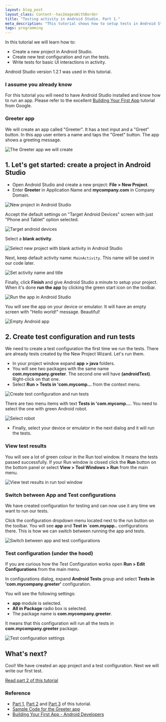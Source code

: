 ```yaml
---
layout: blog_post
layout_class: Content--hasImagesWithBorder
title: "Testing activity in Android Studio. Part 1."
meta_description: "This tutorial shows how to setup tests in Android Studio and write a test for basic UI interactions."
tags: programming
---
```


In this tutorial we will learn how to:

* Create a new project in Android Studio.
* Create new test configuration and run the tests.
* Write tests for basic UI interactions in activity.

Android Studio version 1.2.1 was used in this tutorial.

### I assume you already know

For this tutorial you will need to have Android Studio installed and know how to run an app. Please refer to the excellent [Building Your First App](https://developer.android.com/training/basics/firstapp/index.html) tutorial from Google.

### Greeter app

We will create an app called "Greeter". It has a text input and a "Greet" button. In this app user enters a name and taps the "Greet" button. The app shows a greeting message.

![The `Greeter` app we will create](/image/blog/2015-03-27-testing-ui-in-android-studio/0100_finished_app_screen.png)







## 1. Let's get started: create a project in Android Studio

* Open Android Studio and create a new project: **File > New Project**.
* Enter **Greeter** in Application Name and **mycompany.com** in Company Domain.

![New project in Android Studio](/image/blog/2015-03-27-testing-ui-in-android-studio/0110_new_project_in_android_studio.png)

Accept the default settings on "Target Android Devices" screen with just "Phone and Tablet" option selected.

![Target android devices](/image/blog/2015-03-27-testing-ui-in-android-studio/0115_new_project_in_android_studio_form_activity.png)


Select a **blank activity**.

![Select new project with blank activity in Android Studio](/image/blog/2015-03-27-testing-ui-in-android-studio/0120_new_project_select_blank_activity_in_android_studio.png)

Next, keep default activity name: `MainActivity`. This name will be used in our code later.

![Set activity name and title](/image/blog/2015-03-27-testing-ui-in-android-studio/0130_set_activity_name_and_title_in_android_studio.png)

Finally, click **Finish** and give Android Studio a minute to setup your project. When it's done **run the app** by clicking the green start icon on the toolbar.

![Run the app in Android Studio](/image/blog/2015-03-27-testing-ui-in-android-studio/0140_run_android_studio_project.png)

You will see the app on your device or emulator. It will have an empty screen with "Hello world!" message. Beautiful!

![Empty Android app](/image/blog/2015-03-27-testing-ui-in-android-studio/0300_empty_app_first_run.png)








## 2. Create test configuration and run tests

We need to create a test configuration the first time we run the tests. There are already tests created by the New Project Wizard. Let's run them.

* In your project window expand **app > java** folders.
* You will see two packages with the same name **com.mycompany.greeter**. The second one will have **(androidTest)**. Right-click on that one.
* Select **Run > Tests in 'com.mycomp...** from the context menu.

![Create test configuration and run tests](/image/blog/2015-03-27-testing-ui-in-android-studio/0200_create_test_configuration_in_android_studio.png)

There are two menu items with text **Tests in 'com.mycomp...**. You need to select the one with green Android robot.

![Select robot](/image/blog/2015-03-27-testing-ui-in-android-studio/0205_create_test_configuration_in_android_studio_select_robot.png)

* Finally, select your device or emulator in the next dialog and it will run the tests.



### View test results

You will see a lot of green colour in the Run tool window. It means the tests passed successfully.
If your Run window is closed click the **Run** button on the bottom panel or select **View > Tool Windows > Run** from the main menu.

![View test results in run tool window](/image/blog/2015-03-27-testing-ui-in-android-studio/0210_view_test_results_in_run_tool_window_in_android_studio.png)

### Switch between App and Test configurations

We have created configuration for testing and can now use it any time we want to run our tests.

Click the configuration dropdown menu located next to the run button on the toolbar. You will see **app** and **Test in `com.myapp..** configurations there. This is how we can switch between running the app and tests.

![Switch between app and test configurations](/image/blog/2015-03-27-testing-ui-in-android-studio/0220_switch_between_app_and_tests_in_android_studio.png)

### Test configuration (under the hood)

If you are curious how the Test Configuration works open **Run > Edit Configurations** from the main menu.

In configurations dialog, expand **Android Tests** group and select **Tests in 'com.mycompany.greeter'** configuration.

You will see the following settings:

* **app** module is selected.
* **All in Package** radio box is selected.
* The package name is **com.mycompany.greeter**.

It means that this configuration will run all the tests in **com.mycompany.greeter** package.


![Test configuration settings](/image/blog/2015-03-27-testing-ui-in-android-studio/0230_test_configuration_settings_in_android_studio.png)





## What's next?

Cool! We have created an app project and a test configuration. Next we will write our first test.

[Read part 2 of this tutorial](/blog/testing-activity-in-android-studio-tutorial-part-2/)





### Reference

* [Part 1](/blog/testing-activity-in-android-studio-tutorial-part-1/), [Part 2](/blog/testing-activity-in-android-studio-tutorial-part-2/) and [Part 3](/blog/testing-activity-in-android-studio-tutorial-part-3/) of this tutorial.
* [Sample Code for the Greeter app](https://github.com/evgenyneu/greeter-android)
* [Building Your First App - Android Developers](https://developer.android.com/training/basics/firstapp/index.html)






